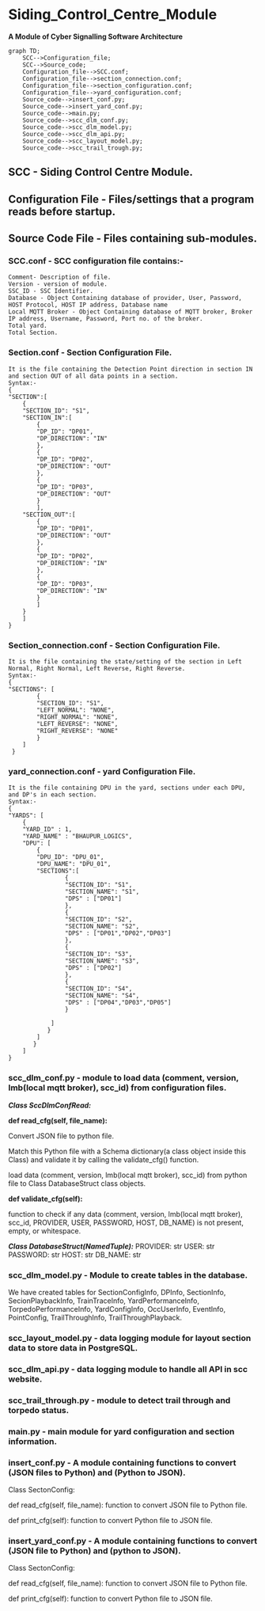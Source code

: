 # Siding_Control_Centre_Module
**A Module of Cyber Signalling Software Architecture**

```mermaid
graph TD;
    SCC-->Configuration_file;
    SCC-->Source_code;
    Configuration_file-->SCC.conf;
    Configuration_file-->section_connection.conf;
    Configuration_file-->section_configuration.conf;
    Configuration_file-->yard_configuration.conf;
    Source_code-->insert_conf.py;
    Source_code-->insert_yard_conf.py;
    Source_code-->main.py;
    Source_code-->scc_dlm_conf.py;
    Source_code-->scc_dlm_model.py;
    Source_code-->scc_dlm_api.py;
    Source_code-->scc_layout_model.py;
    Source_code-->scc_trail_trough.py;
```
## SCC - Siding Control Centre Module.

## Configuration File - Files/settings that a program reads before startup.

## Source Code File - Files containing sub-modules.

### SCC.conf - SCC configuration file contains:-

    Comment- Description of file.
    Version - version of module.
    SSC_ID - SSC Identifier.
    Database - Object Containing database of provider, User, Password, HOST Protocol, HOST IP address, Database name
    Local MQTT Broker - Object Containing database of MQTT broker, Broker IP address, Username, Password, Port no. of the broker.
    Total yard.
    Total Section.

### Section.conf - Section Configuration File.

    It is the file containing the Detection Point direction in section IN and section OUT of all data points in a section.
    Syntax:-
    {
    "SECTION":[
    	{
    	"SECTION_ID": "S1",
    	"SECTION_IN":[
    		{
    		"DP_ID": "DP01",
    		"DP_DIRECTION": "IN"
    		},
    		{
    		"DP_ID": "DP02",
    		"DP_DIRECTION": "OUT"
    		},
    		{
    		"DP_ID": "DP03",
    		"DP_DIRECTION": "OUT"
    		}
    		],
    	"SECTION_OUT":[
    		{
    		"DP_ID": "DP01",
    		"DP_DIRECTION": "OUT"
    		},
    		{
    		"DP_ID": "DP02",
    		"DP_DIRECTION": "IN"
    		},
    		{
    		"DP_ID": "DP03",
    		"DP_DIRECTION": "IN"
    		}
    		]
    	}
    	]
    }


### Section_connection.conf - Section Configuration File.

    It is the file containing the state/setting of the section in Left Normal, Right Normal, Left Reverse, Right Reverse.
    Syntax:-
    {
	"SECTIONS": [
			{
			"SECTION_ID": "S1",
			"LEFT_NORMAL": "NONE",
			"RIGHT_NORMAL": "NONE",
			"LEFT_REVERSE": "NONE",
			"RIGHT_REVERSE": "NONE"
			}
		]
     }


### yard_connection.conf - yard Configuration File.

	It is the file containing DPU in the yard, sections under each DPU, and DP's in each section.
	Syntax:- 
	{
	"YARDS": [
		{
		"YARD_ID" : 1,
		"YARD_NAME" : "BHAUPUR_LOGICS",
		"DPU": [
			{
			"DPU_ID": "DPU_01",
			"DPU_NAME": "DPU_01",
			"SECTIONS":[
					{
					"SECTION_ID": "S1",
					"SECTION_NAME": "S1",
					"DPS" : ["DP01"]
					},
					{
					"SECTION_ID": "S2",
					"SECTION_NAME": "S2",
					"DPS" : ["DP01","DP02","DP03"]
					},
					{
					"SECTION_ID": "S3",
					"SECTION_NAME": "S3",
					"DPS" : ["DP02"]
					},	
					{
					"SECTION_ID": "S4",
					"SECTION_NAME": "S4",
					"DPS" : ["DP04","DP03","DP05"]
					}											
	
				]
			   }
			]
		   }
		]
	}
	

### scc_dlm_conf.py - module to load data (comment, version, lmb(local mqtt broker), scc_id) from configuration files.

***Class SccDlmConfRead:***

**def read_cfg(self, file_name):** 

Convert JSON file to python file.

Match this Python file with a Schema dictionary(a class object inside this Class) and validate it by calling the validate_cfg() function.

load data (comment, version, lmb(local mqtt broker), scc_id) from python file to Class DatabaseStruct class objects.

**def validate_cfg(self):** 

function to check if any data (comment, version, lmb(local mqtt broker), scc_id, PROVIDER, USER, PASSWORD, HOST, DB_NAME) is not present, empty, or whitespace.

***Class DatabaseStruct(NamedTuple):***
    PROVIDER: str
    USER: str
    PASSWORD: str
    HOST: str
    DB_NAME: str

                    
### scc_dlm_model.py - Module to create tables in the database. 
We have created tables for SectionConfigInfo, DPInfo, SectionInfo, SecionPlaybackInfo, TrainTraceInfo, YardPerformanceInfo, TorpedoPerformanceInfo, YardConfigInfo, OccUserInfo, EventInfo, PointConfig, TrailThroughInfo, TrailThroughPlayback.

### scc_layout_model.py - data logging module for layout section data to store data in PostgreSQL.

### scc_dlm_api.py - data logging module to handle all API in scc website.

### scc_trail_through.py - module to detect trail through and torpedo status.

### main.py - main module for yard configuration and section information.

### insert_conf.py - A module containing functions to convert (JSON files to Python) and (Python to JSON).
Class SectonConfig:

def read_cfg(self, file_name): function to convert JSON file to Python file.

def print_cfg(self): function to convert Python file to JSON file.

### insert_yard_conf.py - A module containing functions to convert (JSON file to Python) and (python to JSON).
Class SectonConfig:

def read_cfg(self, file_name): function to convert JSON file to Python file.

def print_cfg(self): function to convert Python file to JSON file.
